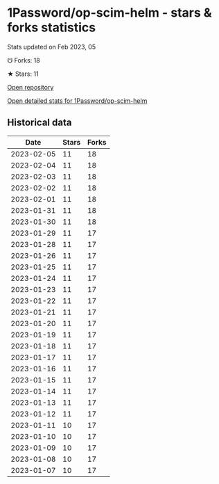 # 1Password/op-scim-helm - stars & forks statistics

Stats updated on Feb 2023, 05

☋ Forks: 18

★ Stars: 11

[Open repository](https://github.com/1Password/op-scim-helm)

[Open detailed stats for 1Password/op-scim-helm](https://reviewgithub.com/rep/1Password/op-scim-helm)

## Historical data
| Date | Stars | Forks |
|------|-------|-------|
| 2023-02-05 | 11 | 18 | 
| 2023-02-04 | 11 | 18 | 
| 2023-02-03 | 11 | 18 | 
| 2023-02-02 | 11 | 18 | 
| 2023-02-01 | 11 | 18 | 
| 2023-01-31 | 11 | 18 | 
| 2023-01-30 | 11 | 18 | 
| 2023-01-29 | 11 | 17 | 
| 2023-01-28 | 11 | 17 | 
| 2023-01-26 | 11 | 17 | 
| 2023-01-25 | 11 | 17 | 
| 2023-01-24 | 11 | 17 | 
| 2023-01-23 | 11 | 17 | 
| 2023-01-22 | 11 | 17 | 
| 2023-01-21 | 11 | 17 | 
| 2023-01-20 | 11 | 17 | 
| 2023-01-19 | 11 | 17 | 
| 2023-01-18 | 11 | 17 | 
| 2023-01-17 | 11 | 17 | 
| 2023-01-16 | 11 | 17 | 
| 2023-01-15 | 11 | 17 | 
| 2023-01-14 | 11 | 17 | 
| 2023-01-13 | 11 | 17 | 
| 2023-01-12 | 11 | 17 | 
| 2023-01-11 | 10 | 17 | 
| 2023-01-10 | 10 | 17 | 
| 2023-01-09 | 10 | 17 | 
| 2023-01-08 | 10 | 17 | 
| 2023-01-07 | 10 | 17 | 

